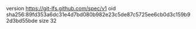 version https://git-lfs.github.com/spec/v1
oid sha256:89fd353a6dc31e4d7bd080b982e23c5de87c5725ee6cb0d3c159b92d3bd55bde
size 32
